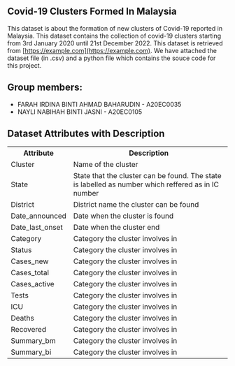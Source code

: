 ## Covid-19 Clusters Formed In Malaysia

This dataset is about the formation of new clusters of Covid-19 reported in Malaysia. This dataset contains the collection of covid-19 clusters starting from 3rd January 2020 until 21st December 2022. This dataset is retrieved from [https://example.com](https://example.com). We have attached the dataset file (in .csv) and a python file which contains the souce code for this project.


## Group members:
* FARAH IRDINA BINTI AHMAD BAHARUDIN - A20EC0035
* NAYLI NABIHAH BINTI JASNI - A20EC0105

<!DOCTYPE html>
<html>
<head>
<h2>Dataset Attributes with Description</h2>

<table>
  <tr>
    <th>Attribute</th>
    <th>Description</th>
  </tr>
  <tr>
    <td>Cluster</td>
    <td>Name of the cluster</td>
  </tr>
  <tr>
    <td>State</td>
    <td>State that the cluster can be found. The state is labelled as number which reffered as in IC number</td>
  </tr>
  <tr>
    <td>District</td>
    <td>District name the cluster can be found</td>
  </tr>
  <tr>
    <td>Date_announced</td>
    <td>Date when the cluster is found</td>
  </tr>
  <tr>
    <td>Date_last_onset</td>
    <td>Date when the cluster end</td>
  </tr>
  <tr>
    <td>Category</td>
    <td>Category the cluster involves in</td>
  </tr>
    <tr>
    <td>Status</td>
    <td>Category the cluster involves in</td>
  </tr>
    <tr>
    <td>Cases_new</td>
    <td>Category the cluster involves in</td>
  </tr>
    <tr>
    <td>Cases_total </td>
    <td>Category the cluster involves in</td>
  </tr>
    <tr>
    <td>Cases_active</td>
    <td>Category the cluster involves in</td>
  </tr>
    <tr>
    <td>Tests</td>
    <td>Category the cluster involves in</td>
  </tr>
    <tr>
    <td>ICU</td>
    <td>Category the cluster involves in</td>
  </tr>
    <tr>
    <td>Deaths</td>
    <td>Category the cluster involves in</td>
  </tr>
    <tr>
    <td>Recovered</td>
    <td>Category the cluster involves in</td>
  </tr>
    <tr>
    <td>Summary_bm</td>
    <td>Category the cluster involves in</td>
  </tr>
    <tr>
    <td>Summary_bi</td>
    <td>Category the cluster involves in</td>
  </tr>
</table>

</body>
</html>
